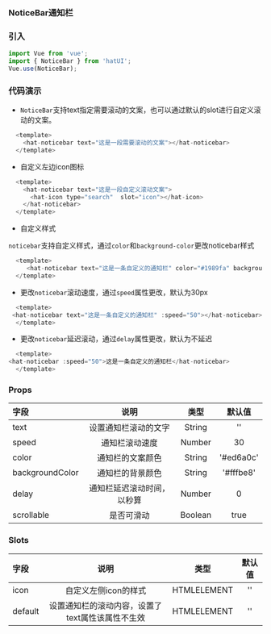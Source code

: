 ### NoticeBar通知栏

### 引入

```js
import Vue from 'vue';
import { NoticeBar } from 'hatUI';
Vue.use(NoticeBar);
```

### 代码演示

- `NoticeBar`支持text指定需要滚动的文案，也可以通过默认的slot进行自定义滚动的文案。

```js
  <template>
    <hat-noticebar text="这是一段需要滚动的文案"></hat-noticebar>
  </template>
```
- 自定义左边icon图标

```js
  <template>
    <hat-noticebar text="这是一段自定义滚动文案">
      <hat-icon type="search"  slot="icon"></hat-icon>
    </hat-noticebar>
  </template>
```
- 自定义样式

`noticebar`支持自定义样式，通过`color`和`background-color`更改noticebar样式
```js
  <template>
     <hat-noticebar text="这是一条自定义的通知栏" color="#1989fa" backgroundColor="#ecf9ff"></hat-noticebar>
  </template>
```
- 更改`noticebar`滚动速度，通过`speed`属性更改，默认为30px

```js
  <template>
 <hat-noticebar text="这是一条自定义的通知栏" :speed="50"></hat-noticebar>
  </template>
```
- 更改`noticebar`延迟滚动，通过`delay`属性更改，默认为不延迟

```js
  <template>
<hat-noticebar :speed="50">这是一条自定义的通知栏</hat-noticebar>
  </template>
```



### Props

| 字段    | 说明    | 类型 |默认值|
| :------------- |:-------------:| :-----:|:-------:|
| text  | 设置通知栏滚动的文字| String |''|
| speed  | 通知栏滚动速度   |  Number |30| 
| color  | 通知栏的文案颜色   |  String |'#ed6a0c'| 
| backgroundColor  | 通知栏的背景颜色   |  String |'#fffbe8'| 
| delay  | 通知栏延迟滚动时间，以秒算  |  Number |0| 
| scrollable  | 是否可滑动  |  Boolean |true| 


### Slots
| 字段    | 说明    | 类型 |默认值|
| :------------- |:-------------:| :-----:|:-------:|
| icon  | 自定义左侧icon的样式| HTMLELEMENT |''|
| default  | 设置通知栏的滚动内容，设置了text属性该属性不生效   |  HTMLELEMENT |''| 

<ClientOnly>
  <demo componentName="noticebar" />
</ClientOnly>

